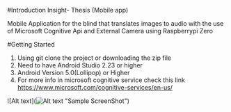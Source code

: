 #Introduction
Insight- Thesis (Mobile app)

Mobile Application for the blind that translates images to audio with the use of Microsoft Cognitive Api and External Camera using Raspberrypi Zero

#Getting Started
1.	Using git clone the project or downloading the zip file
2.	Need to have Android Studio 2.23 or higher
3.  Android Version 5.0(Lollipop) or Higher
4.	For more info in microsoft cognitive service check this link https://www.microsoft.com/cognitive-services/en-us/

![Alt text](![Alt text](https://lh3.googleusercontent.com/lRSvAZKEzcE_Q0UH0Lr3rdi4-AZmof68bYE71m73g6iQlgTcm1omMxi0SJSHDN24fKx_nOf0kDfAouoZmRIimKM00GZR-Mrt8YJWE7xC3tlReUxCeICcjSXV7quSsCoL5gxxgTAQpIjdLjKWvduwdZV-bN-S8AdDT3xnx400ZXW4CXOmfshDVdjnf3kEVezHuLPW3sRbqNnQCM7jWwbIaj6D9rJOei1dHvTf8yiheaZUNytkNIAgHfR7zetngcCVf11Jiw3YTzOR7YmaDT22W_z5hRJ2tNsyFZzNj-BMEaL_sDRa9oTZRyRK86acy7OAASjOerarLiJN7Vsot4vN3BCnU3kHJIWl5aQRc3rvlKA3oa1vyKUMvdhUuCkkdgR7y8PKFwrLHc6sUksvCRELzFQBjCocE37wtmTG6nFqwHhjkG9It4rek1Yu-cTB3ySiB7CSoLKX2NIFcFCxc4VwKFblZ-A0mLuej6kMUt-traL7gfvIshMSVqrfgFZX1RVPU-c_Kfw4oL0QBh1E8zk0snBQVlF7Pq-Kyny27P_0hbgQtlYRKU2n5nA2u42ZypGsU1hU5DTsaSWZc6zNTI4onkbEZolU1XvHt39B_Zg51gFf1_IDimB-LRN41VqfbYUDkK1qoCkmqCj6ZzXLtiUrFyiQtA3qnfcIa_tWedy4oA=w1177-h662-no "Full Project")
"Sample ScreenShot")



